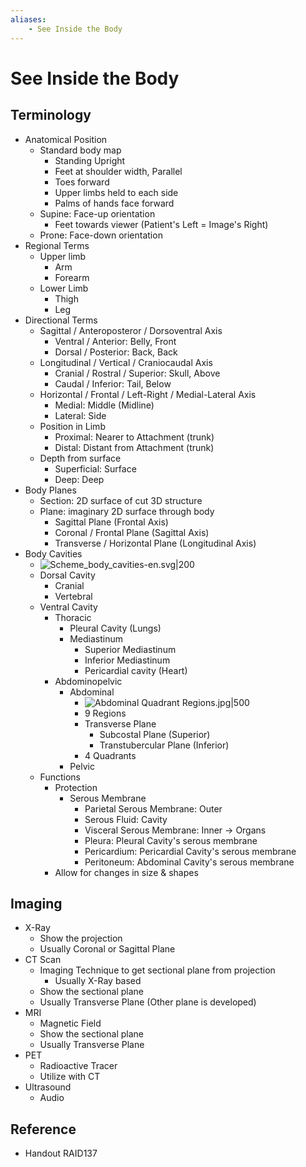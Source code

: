 ```yaml
---
aliases:
    - See Inside the Body
---
```


# See Inside the Body

## Terminology

- Anatomical Position
    - Standard body map
        - Standing Upright
        - Feet at shoulder width, Parallel
        - Toes forward
        - Upper limbs held to each side
        - Palms of hands face forward
    - Supine: Face-up orientation
        - Feet towards viewer (Patient's Left = Image's Right)
    - Prone: Face-down orientation
- Regional Terms
    - Upper limb
        - Arm
        - Forearm
    - Lower Limb
        - Thigh
        - Leg
- Directional Terms
    - Sagittal / Anteroposteror / Dorsoventral Axis
        - Ventral / Anterior: Belly, Front
        - Dorsal / Posterior: Back, Back
    - Longitudinal / Vertical / Craniocaudal Axis
        - Cranial / Rostral / Superior: Skull, Above
        - Caudal / Inferior: Tail, Below
    - Horizontal / Frontal / Left-Right / Medial-Lateral Axis
        - Medial: Middle (Midline)
        - Lateral: Side
    - Position in Limb
        - Proximal: Nearer to Attachment (trunk)
        - Distal: Distant from Attachment (trunk)
    - Depth from surface
        - Superficial: Surface
        - Deep: Deep
- Body Planes
    - Section: 2D surface of cut 3D structure
    - Plane: imaginary 2D surface through body
        - Sagittal Plane (Frontal Axis)
        - Coronal / Frontal Plane (Sagittal Axis)
        - Transverse / Horizontal Plane (Longitudinal Axis)
- Body Cavities
    - ![Scheme\_body\_cavities-en.svg|200](https://upload.wikimedia.org/wikipedia/commons/e/ee/Scheme_body_cavities-en.svg)
    - Dorsal Cavity
        - Cranial
        - Vertebral
    - Ventral Cavity
        - Thoracic
            - Pleural Cavity (Lungs)
            - Mediastinum
                - Superior Mediastinum
                - Inferior Mediastinum
                - Pericardial cavity (Heart)
        - Abdominopelvic
            - Abdominal
                - ![Abdominal Quadrant Regions.jpg|500](https://upload.wikimedia.org/wikipedia/commons/c/c9/Abdominal_Quadrant_Regions.jpg)
                - 9 Regions
                - Transverse Plane
                    - Subcostal Plane (Superior)
                    - Transtubercular Plane (Inferior)
                - 4 Quadrants
            - Pelvic
    - Functions
        - Protection
            - Serous Membrane
                - Parietal Serous Membrane: Outer
                - Serous Fluid: Cavity
                - Visceral Serous Membrane: Inner → Organs
                - Pleura: Pleural Cavity's serous membrane
                - Pericardium: Pericardial Cavity's serous membrane
                - Peritoneum: Abdominal Cavity's serous membrane
        - Allow for changes in size & shapes

## Imaging

- X-Ray
    - Show the projection
    - Usually Coronal or Sagittal Plane
- CT Scan
    - Imaging Technique to get sectional plane from projection
        - Usually X-Ray based
    - Show the sectional plane
    - Usually Transverse Plane (Other plane is developed)
- MRI
    - Magnetic Field
    - Show the sectional plane
    - Usually Transverse Plane
- PET
    - Radioactive Tracer
    - Utilize with CT
- Ultrasound
    - Audio

## Reference

- Handout RAID137
